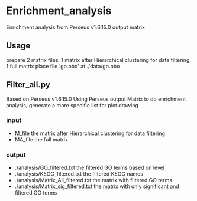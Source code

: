 # Enrichment_analysis

Enrichment analysis from Perseus v1.6.15.0 output matrix

## Usage

prepare 2 matrix files:
    1 matrix after Hierarchical clustering for data filtering,
    1 full matrix
place file 'go.obo' at ./data/go.obo

## Filter_all.py

Based on Perseus v1.6.15.0
Using Perseus output Matrix to do enrichment analysis, generate a more specific list
for plot drawing

### input
- M_file    the matrix after Hierarchical clustering for data filtering
- MA_file   the full matrix

### output
- ./analysis/GO_filtered.txt    the filtered GO terms based on level
- ./analysis/KEGG_filtered.txt  the filtered KEGG names
- ./analysis/Matrix_All_filtered.txt    the matrix with filtered GO terms
- ./analysis/Matrix_sig_filtered.txt    the matrix with only significant and filtered GO terms